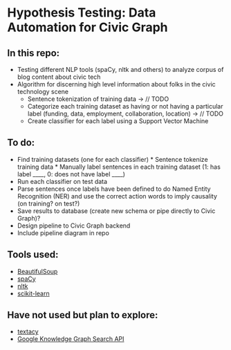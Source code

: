 # Hypothesis Testing: Data Automation for Civic Graph

## In this repo:
* Testing different NLP tools (spaCy, nltk and others) to analyze corpus of blog content about civic tech
* Algorithm for discerning high level information about folks in the civic technology scene
    * Sentence tokenization of training data -> // TODO
    * Categorize each training dataset as having or not having a particular label (funding, data, employment, collaboration, location) -> // TODO
    * Create classifier for each label using a Support Vector Machine 


## To do:
* Find training datasets (one for each classifier)
      * Sentence tokenize training data
      * Manually label sentences in each training dataset (1: has label ____, 0: does not have label ____)
* Run each classifier on test data
* Parse sentences once labels have been defined to do Named Entity Recognition (NER) and use the correct action words to imply causality (on training? on test?)
* Save results to database (create new schema or pipe directly to Civic Graph)?
* Design pipeline to Civic Graph backend
* Include pipeline diagram in repo


## Tools used:
* [BeautifulSoup](https://www.crummy.com/software/BeautifulSoup/bs4/doc/)
* [spaCy](https://spacy.io/docs)
* [nltk](http://www.nltk.org/book/)
* [scikit-learn](http://scikit-learn.org/stable/tutorial/text_analytics/working_with_text_data.html)

## Have not used but plan to explore:
* [textacy](https://pypi.python.org/pypi/textacy)
* [Google Knowledge Graph Search API](https://developers.google.com/knowledge-graph/)
